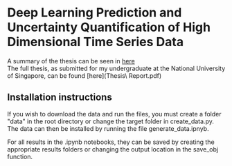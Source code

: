 # Deep Learning Prediction and Uncertainty Quantification of High Dimensional Time Series Data

A summary of the thesis can be seen in [here](Presentation.pdf)  
The full thesis, as submitted for my undergraduate at the National University of Singapore, can be found [here](Thesis\ Report.pdf)

## Installation instructions
If you wish to download the data and run the files, you must create a folder "data" in the root directory or change the target folder in create_data.py. The data can then be installed by running the file generate_data.ipnyb.

For all results in the .ipynb notebooks, they can be saved by creating the appropriate results folders or changing the output location in the save_obj function. 
